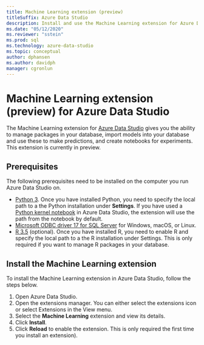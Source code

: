 ```yaml
---
title: Machine Learning extension (preview)
titleSuffix: Azure Data Studio
description: Install and use the Machine Learning extension for Azure Data Studio
ms.date: "05/12/2020"
ms.reviewer: "sstein"
ms.prod: sql
ms.technology: azure-data-studio
ms.topic: conceptual
author: dphansen
ms.author: davidph
manager: cgronlun
---
```

# Machine Learning extension (preview) for Azure Data Studio

The Machine Learning extension for [Azure Data Studio](what-is.md) gives you the ability to manage packages in your database, import models into your database and use these to make predictions, and create notebooks for experiments. This extension is currently in preview.

## Prerequisites

The following prerequisites need to be installed on the computer you run Azure Data Studio on.

- [Python 3](https://www.python.org/downloads/). Once you have installed Python, you need to specify the local path to a the Python installation under **Settings**. If you have used a [Python kernel notebook](notebooks-tutorial-python-kernel.md) in Azure Data Studio, the extension will use the path from the notebook by default.
- [Microsoft ODBC driver 17 for SQL Server](../connect/odbc/download-odbc-driver-for-sql-server.md) for Windows, macOS, or Linux.
- [R 3.5](https://www.r-project.org/) (optional). Once you have installed R, you need to enable R and specify the local path to a the R installation under Settings. This is only required if you want to manage R packages in your database.

## Install the Machine Learning extension

To install the Machine Learning extension in Azure Data Studio, follow the steps below.

1. Open Azure Data Studio.
1. Open the extensions manager. You can either select the extensions icon or select Extensions in the View menu.
1. Select the **Machine Learning** extension and view its details.
1. Click **Install**.
1. Click **Reload** to enable the extension. This is only required the first time you install an extension).
